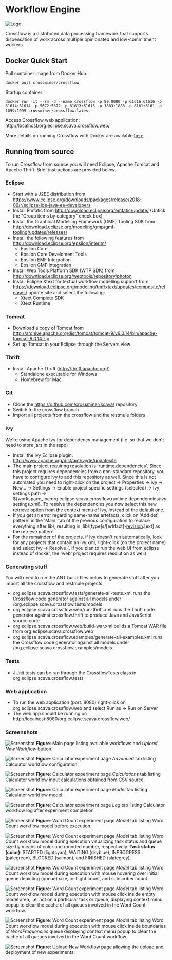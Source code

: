 # Workflow Engine
![Logo](https://github.com/crossminer/scava/raw/crossflow/crossflow/crossflow_96dpi.png)

Crossflow is a distributed data processing framework that supports dispensation of work across multiple opinionated and low-commitment workers.

## Docker Quick Start

Pull container image from Docker Hub:

`docker pull crossminer/crossflow`

Startup container:

`docker run -it --rm -d --name crossflow -p 80:8080 -p 61616:61616 -p 61614:61614 -p 5672:5672 -p 61613:61613 -p 1883:1883 -p 8161:8161 -p 1099:1099 crossminer/crossflow:latest`

Access Crossflow web application:
http://localhost/org.eclipse.scava.crossflow.web/

More details on running Crossflow with Docker are available [here](https://github.com/crossminer/scava/tree/crossflow/crossflow/org.eclipse.scava.crossflow.web.docker/README.md).

## Running from source
To run Crossflow from source you will need Eclipse, Apache Tomcat and Apache Thrift. Brief instructions are provided below.

### Eclipse
- Start with a J2EE distribution from https://www.eclipse.org/downloads/packages/release/2018-09/r/eclipse-ide-java-ee-developers
- Install Emfatic from http://download.eclipse.org/emfatic/update/ (Untick the "Group items by category" check box)
- Install the Graphical Modelling Framework (GMF) Tooling SDK from http://download.eclipse.org/modeling/gmp/gmf-tooling/updates/releases/
- Install the following features from http://download.eclipse.org/epsilon/interim/
	- Epsilon Core
	- Epsilon Core Develoment Tools
	- Epsilon EMF Integration
	- Epsilon GMF Integration
- Install Web Tools Platform SDK (WTP SDK) from http://download.eclipse.org/webtools/repository/photon
- Install Eclipse Xtext for textual workflow modelling support from https://download.eclipse.org/modeling/tmf/xtext/updates/composite/releases/ update site and select the following:
	- Xtext Complete SDK
	- Xtext Runtime

### Tomcat
- Download a copy of Tomcat from http://archive.apache.org/dist/tomcat/tomcat-9/v9.0.14/bin/apache-tomcat-9.0.14.zip
- Set up Tomcat in your Eclipse through the Servers view

### Thrift
- Install Apache Thrift (http://thrift.apache.org/)
	- Standalone executable for Windows
	- Homebrew for Mac

### Git
- Clone the https://github.com/crossminer/scava/ repository
- Switch to the crossflow branch
- Import all projects from the crossflow and the restmule folders

### Ivy
We're using Apache Ivy for dependency management (i.e. so that we don't need to store jars in the repo)
- Install the Ivy Eclipse plugin: http://www.apache.org/dist/ant/ivyde/updatesite
- The main project requiring resolution is 'runtime.dependencies'. Since this project requires dependencies from a non-standard repository, you have to configure ivy to add this repository as well. Since this is not automated you need to right-click on the project -> Properties -> Ivy -> New... -> Settings -> Enable project specific settings (selected) -> Ivy settings path -> ${workspace_loc:org.eclipse.scava.crossflow.runtime.dependencies/ivysettings.xml}. To resolve the dependencies you now select this new retrieve option from the context menu of Ivy, instead of the default one. 
- If you get an error regarding same-name artefacts, click on 'Add def. pattern' in the 'Main' tab of the previous configuration to replace everything after lib/, resulting in: lib/[type]s/[artifact]-[revision](-[classifier]).[ext] as the retrieve pattern.
- For the remainder of the projects, if Ivy doesn't run automatically, look for any projects that contain an ivy.xml, right-click (on the project name) and select Ivy -> Resolve (. If you plan to run the web UI from eclipse instead of docker, the 'web' project requires resolution as well)

### Generating stuff
You will need to run the ANT build-files below to generate stuff after you import all the crossflow and restmule projects.

- org.eclipse.scava.crossflow.tests/generate-all-tests.xml runs the Crossflow code generator against all models under /org.eclipse.scava.crossflow.tests/models
- org.eclipse.scava.crossflow.web/run-thrift.xml runs the Thrift code generator against crossflow.thrift to produce Java and JavaScript source code
- org.eclipse.scava.crossflow.web/build-war.xml builds a Tomcat WAR file from org.eclipse.scava.crossflow.web
- org.eclipse.scava.crossflow.examples/generate-all-examples.xml runs the Crossflow code generator against all models under /org.eclipse.scava.crossflow.examples/models

### Tests
- JUnit tests can be ran through the CrossflowTests class in org.eclipse.scava.crossflow.tests

### Web application
- To run the web application (port: 8080) right-click on org.eclipse.scava.crossflow.web and select Run as -> Run on Server
- The web app should be running on http://localhost:8080/org.eclipse.scava.crossflow.web/

### Screenshots

![Screenshot](https://github.com/crossminer/scava/raw/crossflow/crossflow/images/index.png)
**Figure**: Main page listing available workflows and *Upload New Workflow* button.

![Screenshot](https://github.com/crossminer/scava/raw/crossflow/crossflow/images/calculator-advanced.png)
**Figure**: Calculator experiment page *Advanced* tab listing Calculator workflow configuration.

![Screenshot](https://github.com/crossminer/scava/raw/crossflow/crossflow/images/calculator-calculations.png)
**Figure**: Calculator experiment page *Calculations* tab listing Calculator workflow input calculations obtained from CSV source.

![Screenshot](https://github.com/crossminer/scava/raw/crossflow/crossflow/images/calculator-model.png)
**Figure**: Calculator experiment page *Model* tab listing Calculator workflow model.

![Screenshot](https://github.com/crossminer/scava/raw/crossflow/crossflow/images/calculator-log.png)
**Figure**: Calculator experiment page *Log* tab listing Calculator workflow log after experiment completion.

![Screenshot](https://github.com/crossminer/scava/raw/crossflow/crossflow/images/wordcount-model.png)
**Figure**: Word Count experiment page *Model* tab listing Word Count workflow model before execution.

![Screenshot](https://github.com/crossminer/scava/raw/crossflow/crossflow/images/wordcount-model-running.png)
**Figure**: Word Count experiment page *Model* tab listing Word Count workflow model during execution visualizing task status and queue size by means of color and rounded number, respectively. **Task status (color)**: STARTED (lightcyan), WAITING (skyblue), INPROGRESS (palegreen), BLOCKED (salmon), and FINISHED (slategrey).  

![Screenshot](https://github.com/crossminer/scava/raw/crossflow/crossflow/images/wordcount-model-running-tooltip.png)
**Figure**: Word Count experiment page *Model* tab listing Word Count workflow model during execution with mouse hovering over initial queue depicting (queue) size, in-flight count, and subscriber count.

![Screenshot](https://github.com/crossminer/scava/raw/crossflow/crossflow/images/wordcount-model-clear-all.png)
**Figure**: Word Count experiment page *Model* tab listing Word Count workflow model during execution with mouse click inside empty model area, i.e. not on a particular task or queue, displaying context menu popup to clear the cache of all queues involved in the Word Count workflow.

 ![Screenshot](https://github.com/crossminer/scava/raw/crossflow/crossflow/images/wordcount-model-clear-specific.png)
**Figure**: Word Count experiment page *Model* tab listing Word Count workflow model during execution with mouse click inside boundaries of *WordFrequencies* queue displaying context menu popup to clear the cache of all queues involved in the Word Count workflow.

 ![Screenshot](https://github.com/crossminer/scava/raw/crossflow/crossflow/images/upload.png)
**Figure**: Upload New Workflow page allowing the upload and deployment of new experiments.
